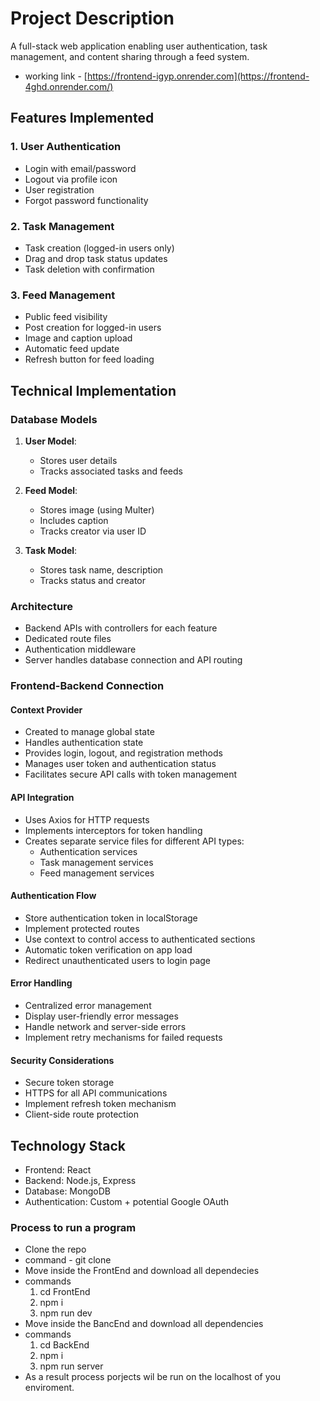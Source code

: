# Project Description

A full-stack web application enabling user authentication, task management, and content sharing through a feed system. 
- working link - [https://frontend-igyp.onrender.com](https://frontend-4ghd.onrender.com/)

## Features Implemented

### 1. User Authentication
- Login with email/password
- Logout via profile icon
- User registration
- Forgot password functionality

### 2. Task Management
- Task creation (logged-in users only)
- Drag and drop task status updates
- Task deletion with confirmation

### 3. Feed Management
- Public feed visibility
- Post creation for logged-in users
- Image and caption upload
- Automatic feed update
- Refresh button for feed loading

## Technical Implementation

### Database Models
1. **User Model**: 
   - Stores user details
   - Tracks associated tasks and feeds

2. **Feed Model**:
   - Stores image (using Multer)
   - Includes caption
   - Tracks creator via user ID

3. **Task Model**:
   - Stores task name, description
   - Tracks status and creator

### Architecture
- Backend APIs with controllers for each feature
- Dedicated route files
- Authentication middleware
- Server handles database connection and API routing

### Frontend-Backend Connection

#### Context Provider
- Created to manage global state
- Handles authentication state
- Provides login, logout, and registration methods
- Manages user token and authentication status
- Facilitates secure API calls with token management

#### API Integration
- Uses Axios for HTTP requests
- Implements interceptors for token handling
- Creates separate service files for different API types:
  - Authentication services
  - Task management services
  - Feed management services

#### Authentication Flow
- Store authentication token in localStorage
- Implement protected routes
- Use context to control access to authenticated sections
- Automatic token verification on app load
- Redirect unauthenticated users to login page

#### Error Handling
- Centralized error management
- Display user-friendly error messages
- Handle network and server-side errors
- Implement retry mechanisms for failed requests

#### Security Considerations
- Secure token storage
- HTTPS for all API communications
- Implement refresh token mechanism
- Client-side route protection

## Technology Stack
- Frontend: React
- Backend: Node.js, Express
- Database: MongoDB
- Authentication: Custom + potential Google OAuth

### Process to run a program
- Clone the repo
- command - git clone <git url>
- Move inside the FrontEnd and download all dependecies
- commands
  1. cd FrontEnd
  2. npm i
  3. npm run dev
- Move inside the BancEnd and download all dependencies
- commands
  1. cd BackEnd
  2. npm i
  3. npm run server
- As a result process porjects wil be run on the localhost of you enviroment.
